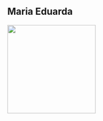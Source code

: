 ## Maria Eduarda
<img
    height = 200
    src = "https://github-readme-stats.vercel.app/api/top-langs/?username=dudatcostaa&theme=rose&layout=compact&custom_title=Tecnologias"
/>
